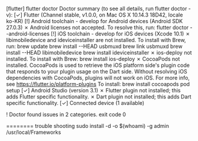 [flutter] flutter doctor
Doctor summary (to see all details, run flutter doctor -v):
[✓] Flutter (Channel stable, v1.0.0, on Mac OS X 10.14.3 18D42, locale ko-KR)
[!] Android toolchain - develop for Android devices (Android SDK 27.0.3)
    ✗ Android licenses not accepted.  To resolve this, run: flutter doctor --android-licenses
[!] iOS toolchain - develop for iOS devices (Xcode 10.1)
    ✗ libimobiledevice and ideviceinstaller are not installed. To install with Brew, run:
        brew update
        brew install --HEAD usbmuxd
        brew link usbmuxd
        brew install --HEAD libimobiledevice
        brew install ideviceinstaller
    ✗ ios-deploy not installed. To install with Brew:
        brew install ios-deploy
    ✗ CocoaPods not installed.
        CocoaPods is used to retrieve the iOS platform side's plugin code that responds to your plugin usage on the Dart side.
        Without resolving iOS dependencies with CocoaPods, plugins will not work on iOS.
        For more info, see https://flutter.io/platform-plugins
      To install:
        brew install cocoapods
        pod setup
[✓] Android Studio (version 3.1)
    ✗ Flutter plugin not installed; this adds Flutter specific functionality.
    ✗ Dart plugin not installed; this adds Dart specific functionality.
[✓] Connected device (1 available)

! Doctor found issues in 2 categories.
exit code 0





========
trouble shooting
sudo install -d -o $(whoami) -g admin /usr/local/Frameworks